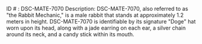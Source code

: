 ID # : DSC-MATE-7070
Description: DSC-MATE-7070, also referred to as "the Rabbit Mechanic," is a male rabbit that stands at approximately 1.2 meters in height. DSC-MATE-7070 is identifiable by its signature "Doge" hat worn upon its head, along with a jade earring on each ear, a silver chain around its neck, and a candy stick within its mouth.